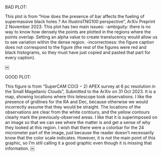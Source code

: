 BAD PLOT:

This plot is from “How does the presence of bar affects the fueling of supermassive black holes ? An IllustrisTNG100 perspective”, ArXiv Preprint 2 November 2023. This plot has two main issues: 
-ambiguity: there is no way to know how densely the points are plotted in the regions where the points overlap. Setting an alpha value to create translucency would allow us to see variation within the dense region.
-incorrectness: the figure caption does not correspond to the figure (the rest of the figures were red and black histograms, so they must have just copied and pasted that part for every caption). 

￼

GOOD PLOT:

This figure is from “SuperCAM CO(3 − 2) APEX survey at 6 pc resolution in the Small Magellanic Clouds”, Submitted to the ArXiv on 31 Oct 2023. It is a map, showing locations where this telescope took observations. I like the presence of gridlines for the RA and Dec, because otherwise we would incorrectly assume that they would be straight. The locations of the observations are clear from the white contours, and the yellow contours clearly mark the previously-observed areas. I like that it is superimposed on an image so that we can see where the matter is and get a sense of why they looked at this region. I wish that there were a colorbar for the 24 micrometer part of the image, just because the reader doesn’t necessarily know that the color scale indicates. However, it is not the main point of this graphic, so I’m still calling it a good graphic even though it is missing that information. 
￼
